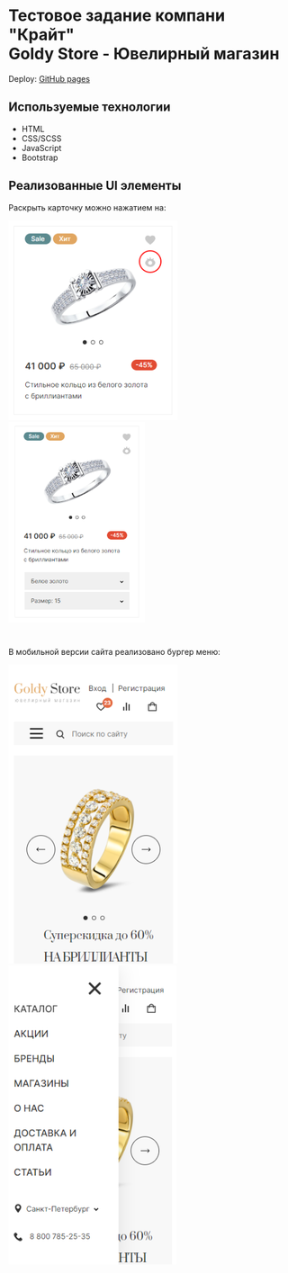 <h1>Тестовое задание компани "Крайт"<br>Goldy Store - Ювелирный магазин</h1>
<p>
  Deploy: <a href="https://tertiomodo.github.io/krayt-test-task">GitHub pages</a>
</p>
<h2>Используемые технологии</h2>
<ul>
  <li>HTML</li>
  <li>CSS/SCSS</li>
  <li>JavaScript</li>
  <li>Bootstrap</li>
</ul>
<h2>Реализованные UI элементы</h2>
<div style="margin-bottom: 40px;">
<p>Раскрыть карточку можно нажатием на:</p>
  <img src="assets\img\readme-img\card-activate.png" style="width: 300px;">
  <img src="assets\img\readme-img\card-active.png" style="width: 242px;">
</div>

<div style="margin-bottom: 40px;">
<p>В мобильной версии сайта реализовано бургер меню:</p>
<img src="assets\img\readme-img\burger.png" style="width: 300px;">
<img src="assets\img\readme-img\burger-open.png" style="width: 298px;">
</div>
